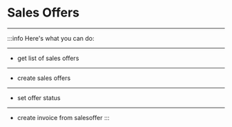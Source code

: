 # Sales Offers
---
:::info Here's what you can do:

---
- get list of sales offers
---
- create sales offers
---
- set offer status
---
- create invoice from salesoffer
:::